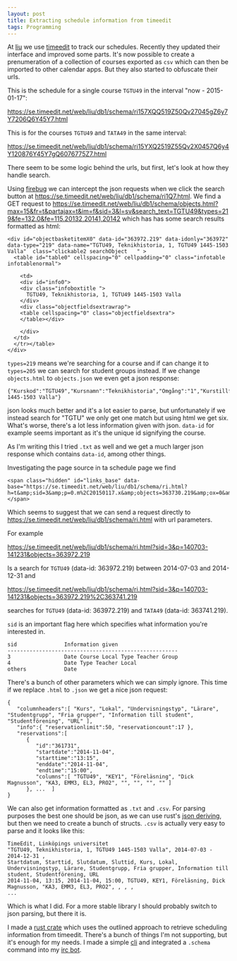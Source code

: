 ```yaml
---
layout: post
title: Extracting schedule information from timeedit
tags: Programming
---
```


At [liu][] we use [timeedit][] to track our schedules. Recently they updated their interface and improved some parts. It's now possible to create a prenumeration of a collection of courses exported as `csv` which can then be imported to other calendar apps. But they also started to obfuscate their urls.

This is the schedule for a single course `TGTU49` in the interval "now - 2015-01-17":

<https://se.timeedit.net/web/liu/db1/schema/ri157XQQ519Z50Qv27045gZ6y7Y7206Q6Y45Y7.html>

This is for the courses `TGTU49` and `TATA49` in the same interval:

<https://se.timeedit.net/web/liu/db1/schema/ri15YXQ2519Z55Qv2X0457Q6y4Y120876Y45Y7gQ6076775Z7.html>

There seem to be some logic behind the urls, but first, let's look at how they handle search.

Using [firebug][] we can intercept the json requests when we click the search button at <https://se.timeedit.net/web/liu/db1/schema/ri1Q7.html>. We find a GET request to <https://se.timeedit.net/web/liu/db1/schema/objects.html?max=15&fr=t&partajax=t&im=f&sid=3&l=sv&search_text=TGTU49&types=219&fe=132.0&fe=115.20132,20141,20142> which has has some search results formatted as html:

```{.html}
<div id="objectbasketitemX0" data-id="363972.219" data-idonly="363972" data-type="219" data-name="TGTU49, Teknikhistoria, 1, TGTU49 1445-1503 Valla"  class="clickable2 searchObject   " >
  <table id="table0" cellspacing="0" cellpadding="0" class="infotable infotablenormal">

    <td>
    <div id="info0">
    <div class="infoboxtitle ">
      TGTU49, Teknikhistoria, 1, TGTU49 1445-1503 Valla
    </div>
    <div class="objectfieldsextrawrap">
    <table cellspacing="0" class="objectfieldsextra">
    </table></div>

    </div>
  </td>
  </tr></table>
</div>
```

`types=219` means we're searching for a course and if can change it to `types=205` we can search for student groups instead. If we change `objects.html` to `objects.json` we even get a json response:

```{.json}
{"Kurskod":"TGTU49","Kursnamn":"Teknikhistoria","Omgång":"1","Kurstillfälle":"TGTU49 1445-1503 Valla"}
```

json looks much better and it's a lot easier to parse, but unfortunately if we instead search for "TGTU" we only get one match but using html we get six. What's worse, there's a lot less information given with json. `data-id` for example seems important as it's the unique id signifying the course.

As I'm writing this I tried `.txt` as well and we get a much larger json response which contains `data-id`, among other things.

Investigating the page source in ta schedule page we find

```{.html}
<span class="hidden" id="links_base" data-base="https://se.timeedit.net/web/liu/db1/schema/ri.html?h=t&amp;sid=3&amp;p=0.m%2C20150117.x&amp;objects=363730.219&amp;ox=0&amp;types=0&amp;fe=0"></span>
```

Which seems to suggest that we can send a request directly to <https://se.timeedit.net/web/liu/db1/schema/ri.html> with url parameters.

For example

<https://se.timeedit.net/web/liu/db1/schema/ri.html?sid=3&p=140703-141231&objects=363972.219>

Is a search for `TGTU49` (data-id: 363972.219) between 2014-07-03 and 2014-12-31 and

<https://se.timeedit.net/web/liu/db1/schema/ri.html?sid=3&p=140703-141231&objects=363972.219%2C363741.219>

searches for `TGTU49` (data-id: 363972.219) and `TATA49` (data-id: 363741.219).

`sid` is an important flag here which specifies what information you're interested in.

```
sid               Information given
------------------------------------------------------
3                 Date Course Local Type Teacher Group
4                 Date Type Teacher Local
others            Date
```

There's a bunch of other parameters which we can simply ignore. This time if we replace `.html` to `.json` we get a nice json request:

```{.json}
{
   "columnheaders":[ "Kurs", "Lokal", "Undervisningstyp", "Lärare", "Studentgrupp", "Fria grupper", "Information till student", "Studentförening", "URL" ],
   "info":{ "reservationlimit":50, "reservationcount":17 },
   "reservations":[
      {
         "id":"361731",
         "startdate":"2014-11-04",
         "starttime":"13:15",
         "enddate":"2014-11-04",
         "endtime":"15:00",
         "columns":[ "TGTU49", "KEY1", "Föreläsning", "Dick Magnusson", "KA3, EMM3, EL3, PRO2", "", "", "", "" ]
      }, ...  ]
}
```

We can also get information formatted as `.txt` and `.csv`. For parsing purposes the best one should be json, as we can use rust's [json deriving][], but then we need to create a bunch of structs. `.csv` is actually very easy to parse and it looks like this:

```{.csv}
TimeEdit, Linköpings universitet
"TGTU49, Teknikhistoria, 1, TGTU49 1445-1503 Valla", 2014-07-03 - 2014-12-31 ,
Startdatum, Starttid, Slutdatum, Sluttid, Kurs, Lokal, Undervisningstyp, Lärare, Studentgrupp, Fria grupper, Information till student, Studentförening, URL
2014-11-04, 13:15, 2014-11-04, 15:00, TGTU49, KEY1, Föreläsning, Dick Magnusson, "KA3, EMM3, EL3, PRO2", , , ,
...
```

Which is what I did. For a more stable library I should probably switch to json parsing, but there it is.

I made a [rust crate][libtimeedit] which uses the outlined approach to retrieve scheduling information from timeedit. There's a bunch of things I'm not supporting, but it's enough for my needs. I made a simple [cli][liuschema] and integrated a `.schema` command into my [irc bot][].

[liu]: #
[timeedit]: #
[firebug]: #
[json deriving]: http://doc.rust-lang.org/serialize/json/ "rust json serialization doc"
[libtimeedit]: https://github.com/treeman/libtimeedit "3rd party api for timeedit"
[liuschema]: https://github.com/treeman/liuschema "timeedit cli"
[irc bot]: https://github.com/treeman/rustbot "an irc bot in rust"

